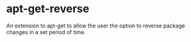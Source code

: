 # apt-get-reverse
An extension to apt-get to allow the user the option to reverse package changes in a set period of time.
